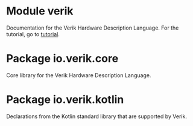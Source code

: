 # Module verik

Documentation for the Verik Hardware Description Language. For the tutorial, go to
[tutorial](https://verik.io/tutorial/index.html).

# Package io.verik.core

Core library for the Verik Hardware Description Language.

# Package io.verik.kotlin

Declarations from the Kotlin standard library that are supported by Verik.